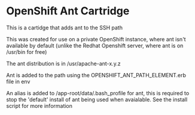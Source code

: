 # OpenShift Ant Cartridge

This is a cartidge that adds ant to the SSH path

This was created for use on a private OpenShift instance, where ant isn't available by default (unlike the Redhat Openshift server, where ant is on /usr/bin for free)

The ant distribution is in /usr/apache-ant-x.y.z

Ant is added to the path using the OPENSHIFT_ANT_PATH_ELEMENT.erb file in env

An alias is added to /app-root/data/.bash_profile for ant, this is required to stop the 'default' install of ant being used when avaialable. See the install script for more information